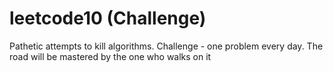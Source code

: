 # leetcode10 (Challenge)
Pathetic attempts to kill algorithms. Challenge - one problem every day.
The road will be mastered by the one who walks on it
